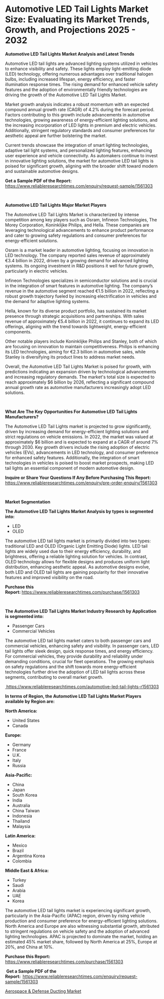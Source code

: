 <p><h1>Automotive LED Tail Lights Market Size: Evaluating its Market Trends, Growth, and Projections 2025 - 2032</h1></p><p><strong>Automotive LED Tail Lights Market Analysis and Latest Trends</strong></p>
<p><p>Automotive LED tail lights are advanced lighting systems utilized in vehicles to enhance visibility and safety. These lights employ light-emitting diode (LED) technology, offering numerous advantages over traditional halogen bulbs, including increased lifespan, energy efficiency, and faster illumination response times. The rising demand for enhanced vehicle safety features and the adoption of environmentally friendly technologies are driving the growth of the Automotive LED Tail Lights Market.</p><p>Market growth analysis indicates a robust momentum with an expected compound annual growth rate (CAGR) of 4.2% during the forecast period. Factors contributing to this growth include advancements in automotive technologies, growing awareness of energy-efficient lighting solutions, and the increasing incorporation of LED lights in premium and electric vehicles. Additionally, stringent regulatory standards and consumer preferences for aesthetic appeal are further bolstering the market.</p><p>Current trends showcase the integration of smart lighting technologies, adaptive tail light systems, and personalized lighting features, enhancing user experience and vehicle connectivity. As automakers continue to invest in innovative lighting solutions, the market for automotive LED tail lights is poised for significant growth, aligning with the broader shift toward modern and sustainable automotive designs.</p></p>
<p><strong>Get a Sample PDF of the Report:&nbsp;</strong> <a href="https://www.reliableresearchtimes.com/enquiry/request-sample/1561303?utm_campaign=3444&utm_medium=2&utm_source=Github&utm_content=ia&utm_term=30032025&utm_id=automotive-led-tail-lights">https://www.reliableresearchtimes.com/enquiry/request-sample/1561303</a></p>
<p>&nbsp;</p>
<p><strong>Automotive LED Tail Lights Major Market Players</strong></p>
<p><p>The Automotive LED Tail Lights Market is characterized by intense competition among key players such as Osram, Infineon Technologies, The Morey Corporation, Koninklijke Philips, and Hella. These companies are leveraging technological advancements to enhance product performance and cater to growing safety regulations and consumer preferences for energy-efficient solutions.</p><p>Osram is a market leader in automotive lighting, focusing on innovation in LED technology. The company reported sales revenue of approximately €3.4 billion in 2022, driven by a growing demand for advanced lighting systems. Its ongoing investment in R&D positions it well for future growth, particularly in electric vehicles.</p><p>Infineon Technologies specializes in semiconductor solutions and is crucial in the integration of smart features in automotive lighting. The company’s revenue in the automotive segment reached €1.5 billion in 2022, reflecting a robust growth trajectory fueled by increasing electrification in vehicles and the demand for adaptive lighting systems.</p><p>Hella, known for its diverse product portfolio, has sustained its market presence through strategic acquisitions and partnerships. With sales revenue of approximately €5.4 billion in 2022, it continues to expand its LED offerings, aligning with the trend towards lightweight, energy-efficient components.</p><p>Other notable players include Koninklijke Philips and Stanley, both of which are focusing on innovation to maintain competitiveness. Philips is enhancing its LED technologies, aiming for €2.3 billion in automotive sales, while Stanley is diversifying its product lines to address market needs.</p><p>Overall, the Automotive LED Tail Lights Market is poised for growth, with predictions indicating an expansion driven by technological advancements and increasing regulatory demands. The market's total size is expected to reach approximately $6 billion by 2026, reflecting a significant compound annual growth rate as automotive manufacturers increasingly adopt LED solutions.</p></p>
<p>&nbsp;</p>
<p><strong>What Are The Key Opportunities For Automotive LED Tail Lights Manufacturers?</strong></p>
<p><p>The Automotive LED Tail Lights market is projected to grow significantly, driven by increasing demand for energy-efficient lighting solutions and strict regulations on vehicle emissions. In 2022, the market was valued at approximately $6 billion and is expected to expand at a CAGR of around 7% through 2030. Key growth drivers include the rising adoption of electric vehicles (EVs), advancements in LED technology, and consumer preference for enhanced safety features. Additionally, the integration of smart technologies in vehicles is poised to boost market prospects, making LED tail lights an essential component of modern automotive design.</p></p>
<p><strong>Inquire or Share Your Questions If Any Before Purchasing This Report:</strong> <a href="https://www.reliableresearchtimes.com/enquiry/pre-order-enquiry/1561303?utm_campaign=3444&utm_medium=2&utm_source=Github&utm_content=ia&utm_term=30032025&utm_id=automotive-led-tail-lights">https://www.reliableresearchtimes.com/enquiry/pre-order-enquiry/1561303</a></p>
<p>&nbsp;</p>
<p><strong>Market Segmentation</strong></p>
<p><strong>The Automotive LED Tail Lights Market Analysis by types is segmented into:</strong></p>
<p><ul><li>LED</li><li>OLED</li></ul></p>
<p><p>The automotive LED tail lights market is primarily divided into two types: traditional LED and OLED (Organic Light Emitting Diode) lights. LED tail lights are widely used due to their energy efficiency, durability, and brightness, offering a reliable lighting solution for vehicles. In contrast, OLED technology allows for flexible designs and produces uniform light distribution, enhancing aesthetic appeal. As automotive designs evolve, both LED and OLED tail lights are gaining popularity for their innovative features and improved visibility on the road.</p></p>
<p><strong>Purchase this Report:&nbsp;</strong><a href="https://www.reliableresearchtimes.com/purchase/1561303?utm_campaign=3444&utm_medium=2&utm_source=Github&utm_content=ia&utm_term=30032025&utm_id=automotive-led-tail-lights">https://www.reliableresearchtimes.com/purchase/1561303</a></p>
<p>&nbsp;</p>
<p><strong>The Automotive LED Tail Lights Market Industry Research by Application is segmented into:</strong></p>
<p><ul><li>Passenger Cars</li><li>Commercial Vehicles</li></ul></p>
<p><p>The automotive LED tail lights market caters to both passenger cars and commercial vehicles, enhancing safety and visibility. In passenger cars, LED tail lights offer sleek design, quick response times, and energy efficiency. For commercial vehicles, they provide durability and reliability under demanding conditions, crucial for fleet operations. The growing emphasis on safety regulations and the shift towards more energy-efficient technologies further drive the adoption of LED tail lights across these segments, contributing to overall market growth.</p></p>
<p><a href="https://www.reliableresearchtimes.com/automotive-led-tail-lights-r1561303?utm_campaign=3444&utm_medium=2&utm_source=Github&utm_content=ia&utm_term=30032025&utm_id=automotive-led-tail-lights">&nbsp;https://www.reliableresearchtimes.com/automotive-led-tail-lights-r1561303</a></p>
<p><strong>In terms of Region, the Automotive LED Tail Lights Market Players available by Region are:</strong></p>
<p>
    <p> <strong> North America: </strong>
        <ul>
            <li>United States</li>
            <li>Canada</li>
        </ul>
        </p> 
    <p> <strong> Europe: </strong>
        <ul>
            <li>Germany</li>
            <li>France</li>
            <li>U.K.</li>
            <li>Italy</li>
            <li>Russia</li>
        </ul>
        </p> 
    <p> <strong> Asia-Pacific: </strong>
        <ul>
            <li>China</li>
            <li>Japan</li>
            <li>South Korea</li>
            <li>India</li>
            <li>Australia</li>
            <li>China Taiwan</li>
            <li>Indonesia</li>
            <li>Thailand</li>
            <li>Malaysia</li>
        </ul>
        </p> 
    <p> <strong> Latin America: </strong>
        <ul>
            <li>Mexico</li>
            <li>Brazil</li>
            <li>Argentina Korea</li>
            <li>Colombia</li>
        </ul>
        </p> 
    <p> <strong> Middle East & Africa: </strong>
        <ul>
            <li>Turkey</li>
            <li>Saudi</li>
            <li>Arabia</li>
            <li>UAE</li>
            <li>Korea</li>
        </ul>
    </p>
    </p>
<p><p>The automotive LED tail lights market is experiencing significant growth, particularly in the Asia-Pacific (APAC) region, driven by rising vehicle production and consumer preference for energy-efficient lighting solutions. North America and Europe are also witnessing substantial growth, attributed to stringent regulations on vehicle safety and the adoption of advanced lighting technologies. APAC is projected to dominate the market, holding an estimated 45% market share, followed by North America at 25%, Europe at 20%, and China at 10%.</p></p>
<p><strong>Purchase this Report: </strong><a href="https://www.reliableresearchtimes.com/purchase/1561303?utm_campaign=3444&utm_medium=2&utm_source=Github&utm_content=ia&utm_term=30032025&utm_id=automotive-led-tail-lights">https://www.reliableresearchtimes.com/purchase/1561303</a></p>
<p>&nbsp;<strong>Get a Sample PDF of the Report:&nbsp;&nbsp;</strong><a href="https://www.reliableresearchtimes.com/enquiry/request-sample/1561303?utm_campaign=3444&utm_medium=2&utm_source=Github&utm_content=ia&utm_term=30032025&utm_id=automotive-led-tail-lights">https://www.reliableresearchtimes.com/enquiry/request-sample/1561303</a></p>
<p><strong></strong></p>
<p><p><a href="https://github.com/popoialraih3/Market-Research-Report-List-1/blob/main/aerospace-defense-ducting-market.md?utm_campaign=3444&utm_medium=2&utm_source=Github&utm_content=ia&utm_term=30032025&utm_id=automotive-led-tail-lights">Aerospace & Defense Ducting Market</a></p></p>